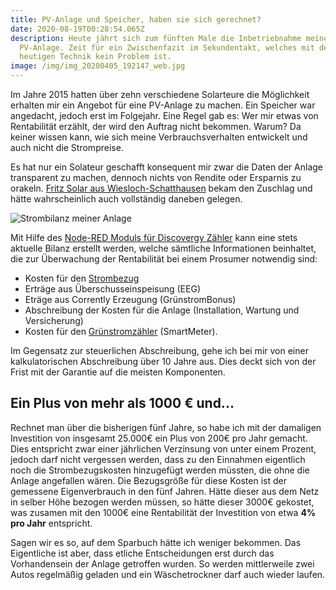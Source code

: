 ```yaml
---
title: PV-Anlage und Speicher, haben sie sich gerechnet?
date: 2020-08-19T00:28:54.065Z
description: Heute jährt sich zum fünften Male die Inbetriebnahme meiner eigenen
  PV-Anlage. Zeit für ein Zwischenfazit im Sekundentakt, welches mit der
  heutigen Technik kein Problem ist.
image: /img/img_20200405_192147_web.jpg
---
```

Im Jahre 2015 hatten über zehn verschiedene Solarteure die Möglichkeit erhalten mir ein Angebot für eine PV-Anlage zu machen. Ein Speicher war angedacht, jedoch erst im Folgejahr. Eine Regel gab es: Wer mir etwas von Rentabilität erzählt, der wird den Auftrag nicht bekommen. Warum? Da keiner wissen kann, wie sich meine Verbrauchsverhalten entwickelt und auch nicht die Strompreise. 

Es hat nur ein Solateur geschafft konsequent mir zwar die Daten der Anlage transparent zu machen,  dennoch nichts von Rendite oder Ersparnis zu orakeln. [Fritz Solar aus Wiesloch-Schatthausen](https://www.fritzsolar.de/) bekam den Zuschlag und hätte wahrscheinlich auch vollständig daneben gelegen. 

![Strombilanz meiner Anlage](/img/strombilanz.png "Strombilanz meiner Anlage")

Mit Hilfe des [Node-RED Moduls für Discovergy Zähler](https://flows.nodered.org/node/node-red-contrib-discovergy-meter) kann eine stets aktuelle Bilanz erstellt werden, welche sämtliche Informationen beinhaltet, die zur Überwachung der Rentabilität bei einem Prosumer notwendig sind:

* Kosten für den [Strombezug](https://www.corrently.de/tarifrechner.html)
* Erträge aus Überschusseinspeisung (EEG)
* Eträge aus Corrently Erzeugung (GrünstromBonus)
* Abschreibung der Kosten für die Anlage (Installation, Wartung und Versicherung)
* Kosten für den [Grünstromzähler](https://www.corrently.de/transparenz/bestellung-smartmeter/) (SmartMeter).

Im Gegensatz zur steuerlichen Abschreibung, gehe ich bei mir von einer kalkulatorischen Abschreibung über 10 Jahre aus. Dies deckt sich von der Frist mit der Garantie auf die meisten Komponenten. 

## Ein Plus von mehr als 1000 € und...

Rechnet man über die bisherigen fünf Jahre, so habe ich mit der damaligen Investition von insgesamt 25.000€ ein Plus von 200€ pro Jahr gemacht. Dies entspricht zwar einer jährlichen Verzinsung von unter einem Prozent, jedoch darf nicht vergessen werden, dass zu den Einnahmen eigentlich noch die Strombezugskosten hinzugefügt werden müssten, die ohne die Anlage angefallen wären. Die Bezugsgröße für diese Kosten ist der gemessene Eigenverbrauch in den fünf Jahren. Hätte dieser aus dem Netz in selber Höhe bezogen werden müssen, so hätte dieser 3000€ gekostet, was zusamen mit den 1000€ eine Rentabilität der Investition von etwa **4% pro Jahr** entspricht.

Sagen wir es so, auf dem Sparbuch hätte ich weniger bekommen. Das Eigentliche ist aber, dass etliche Entscheidungen erst durch das Vorhandensein der Anlage getroffen wurden. So werden mittlerweile zwei Autos regelmäßig geladen und ein Wäschetrockner darf auch wieder laufen.